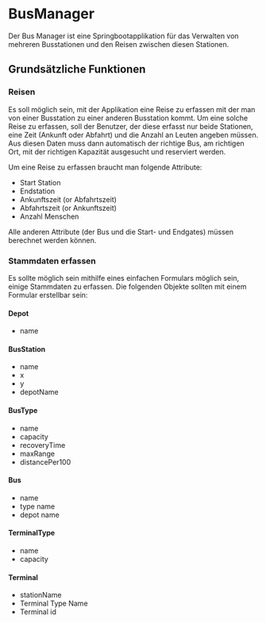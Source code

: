 # BusManager
Der Bus Manager ist eine Springbootapplikation für das Verwalten von mehreren Busstationen und den Reisen zwischen diesen Stationen.

## Grundsätzliche Funktionen
### Reisen
Es soll möglich sein, mit der Applikation eine Reise zu erfassen mit der man von einer Busstation zu einer anderen Busstation kommt.
Um eine solche Reise zu erfassen, soll der Benutzer, der diese erfasst nur beide Stationen, eine Zeit (Ankunft oder Abfahrt) und die Anzahl an Leuten angeben müssen. Aus diesen Daten muss dann automatisch der richtige Bus, am richtigen Ort, mit der richtigen Kapazität ausgesucht und reserviert werden. 

Um eine Reise zu erfassen braucht man folgende Attribute: 
- Start Station
- Endstation
- Ankunftszeit (or Abfahrtszeit)
- Abfahrtszeit (or Ankunftszeit)
- Anzahl Menschen

Alle anderen Attribute (der Bus und die Start- und Endgates) müssen berechnet werden können.

### Stammdaten erfassen
 Es sollte möglich sein mithilfe eines einfachen Formulars möglich sein, einige Stammdaten zu erfassen. Die folgenden Objekte sollten mit einem Formular erstellbar sein:
#### Depot
- name

#### BusStation
- name
- x
- y
- depotName

#### BusType
- name
- capacity
- recoveryTime
- maxRange
- distancePer100

#### Bus
- name
- type name
- depot name

#### TerminalType
- name
- capacity

#### Terminal
- stationName
- Terminal Type Name
- Terminal id



